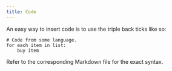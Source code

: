 ```yaml
---
title: Code
---
```


An easy way to insert code is to use the triple back ticks like so:

```
# Code from some language.
for each item in list:
    buy item
```

Refer to the corresponding Markdown file for the exact syntax.
